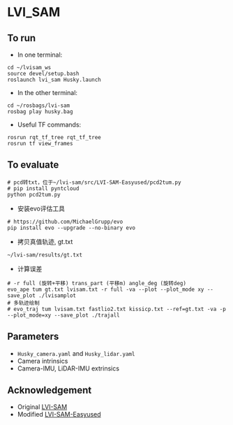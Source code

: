 # LVI_SAM

## To run

- In one terminal: 

```shell
cd ~/lvisam_ws
source devel/setup.bash
roslaunch lvi_sam Husky.launch
```
- In the other terminal: 

```shell
cd ~/rosbags/lvi-sam
rosbag play husky.bag
```

- Useful TF commands:

```shell
rosrun rqt_tf_tree rqt_tf_tree
rosrun tf view_frames
```



## To evaluate

```shell
# pcd转txt，位于~/lvi-sam/src/LVI-SAM-Easyused/pcd2tum.py
# pip install pyntcloud
python pcd2tum.py
```
- 安装evo评估工具
```shell
# https://github.com/MichaelGrupp/evo
pip install evo --upgrade --no-binary evo
```
- 拷贝真值轨迹, gt.txt
```shell
~/lvi-sam/results/gt.txt
```
- 计算误差
```shell
# -r full (旋转+平移) trans_part (平移m) angle_deg (旋转deg)
evo_ape tum gt.txt lvisam.txt -r full -va --plot --plot_mode xy --save_plot ./lvisamplot
# 多轨迹绘制
# evo_traj tum lvisam.txt fastlio2.txt kissicp.txt --ref=gt.txt -va -p --plot_mode=xy --save_plot ./trajall
```

## Parameters

- `Husky_camera.yaml` and `Husky_lidar.yaml`
- Camera intrinsics
- Camera-IMU, LiDAR-IMU extrinsics

## Acknowledgement

- Original [LVI-SAM](https://github.com/TixiaoShan/LVI-SAM)
- Modified [LVI-SAM-Easyused](https://github.com/NeSC-IV/LVI-SAM-Easyused)

